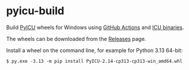 # pyicu-build

Build [PyICU](https://gitlab.pyicu.org/main/pyicu) wheels for Windows using [GitHub Actions](https://github.com/cgohlke/pyicu-build/actions/workflows/wheel.yml) and [ICU binaries](https://github.com/unicode-org/icu/releases).

The wheels can be downloaded from the [Releases](https://github.com/cgohlke/pyicu-build/releases) page.

Install a wheel on the command line, for example for Python 3.13 64-bit:

    $ py.exe -3.13 -m pip install PyICU-2.14-cp313-cp313-win_amd64.whl
